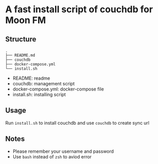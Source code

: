 # A fast install script of couchdb for Moon FM

## Structure
```
.
├── README.md 
├── couchdb  	
├── docker-compose.yml
└── install.sh   
```

- README: readme
- couchdb: management script
- docker-compose.yml: docker-compose file
- install.sh: installing script

## Usage

Run `install.sh` to install couchdb and use `couchdb` to create sync url

## Notes

- Please remember your username and password
- Use `bash` instead of `zsh` to aviod error   

